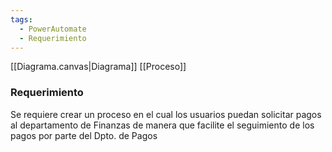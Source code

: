 ```yaml
---
tags:
  - PowerAutomate
  - Requerimiento
---
```

[[Diagrama.canvas|Diagrama]] 
[[Proceso]]
### Requerimiento
Se requiere crear un proceso en el cual los usuarios puedan solicitar pagos al departamento de Finanzas de manera que facilite el seguimiento de los pagos por parte del Dpto. de Pagos